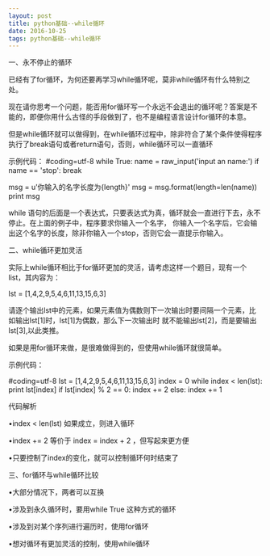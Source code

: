 ```yaml
---
layout: post
title: python基础--while循环 
date: 2016-10-25 
tags: python基础--while循环 
---
```


一、永不停止的循环

 

已经有了for循环，为何还要再学习while循环呢，莫非while循环有什么特别之处。





现在请你思考一个问题，能否用for循环写一个永远不会退出的循环呢？答案是不能的，即便你用什么古怪的手段做到了，也不是编程语言设计for循环的本意。

但是while循环就可以做得到，在while循环过程中，除非符合了某个条件使得程序执行了break语句或者return语句，否则，while循环可以一直循环



示例代码： 
#coding=utf-8
while True:
   name = raw_input('input an name:')
   if name == 'stop':
       break

   msg = u'你输入的名字长度为{length}'
   msg = msg.format(length=len(name))
   print msg


while 语句的后面是一个表达式，只要表达式为真，循环就会一直进行下去，永不停止。在上面的例子中，程序要求你输入一个名字，
你输入一个名字后，它会输出这个名字的长度，除非你输入一个stop，否则它会一直提示你输入。


 二、while循环更加灵活



实际上while循环相比于for循环更加的灵活，请考虑这样一个题目，现有一个list，其内容为：

lst = [1,4,2,9,5,4,6,11,13,15,6,3]

请逐个输出lst中的元素，如果元素值为偶数则下一次输出时要间隔一个元素，比如输出lst[1]时，lst[1]为偶数，那么下一次输出时
就不能输出lst[2]，而是要输出lst[3],以此类推。

如果是用for循环来做，是很难做得到的，但使用while循环就很简单。




示例代码：

 
#coding=utf-8
lst = [1,4,2,9,5,4,6,11,13,15,6,3]
index = 0
while index < len(lst):
   print lst[index]
   if lst[index] % 2 == 0:
       index += 2
   else:
       index += 1

代码解析

•index < len(lst) 如果成立，则进入循环


•index += 2 等价于 index = index + 2 ，但写起来更方便


•只要控制了index的变化，就可以控制循环何时结束了

三、for循环与while循环比较


•大部分情况下，两者可以互换


•涉及到永久循环时，要用while True 这种方式的循环


•涉及到对某个序列进行遍历时，使用for循环


•想对循环有更加灵活的控制，使用while循环

